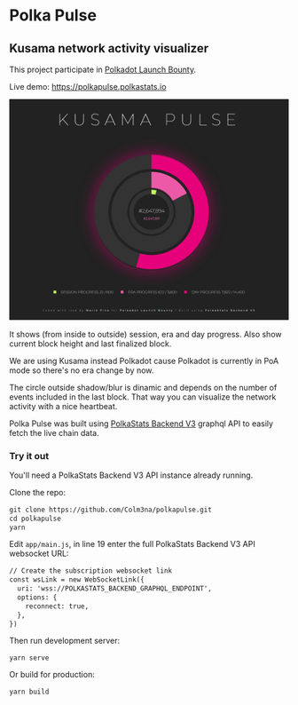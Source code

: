 # Polka Pulse

## Kusama network activity visualizer

This project participate in [Polkadot Launch Bounty](https://gitcoin.co/issue/Web3Foundation/build-polkadot/1/4391).

Live demo: https://polkapulse.polkastats.io

![Polka Pulse](public/polkapulse.png?raw=true "Polka Pulse")

It shows (from inside to outside) session, era and day progress. Also show current block height and last finalized block.

We are using Kusama instead Polkadot cause Polkadot is currently in PoA mode so there's no era change by now.

The circle outside shadow/blur is dinamic and depends on the number of events included in the last block. That way you can visualize the network
activity with a nice heartbeat.

Polka Pulse was built using [PolkaStats Backend V3](https://github.com/Colm3na/polkastats-backend-v3) graphql API to easily fetch the live chain data.

### Try it out

You'll need a PolkaStats Backend V3 API instance already running.

Clone the repo:

```
git clone https://github.com/Colm3na/polkapulse.git
cd polkapulse
yarn
```

Edit `app/main.js`, in line 19 enter the full PolkaStats Backend V3 API websocket URL:

```
// Create the subscription websocket link
const wsLink = new WebSocketLink({
  uri: 'wss://POLKASTATS_BACKEND_GRAPHQL_ENDPOINT',
  options: {
    reconnect: true,
  },
})
```

Then run development server:

```
yarn serve
```

Or build for production:

```
yarn build
```